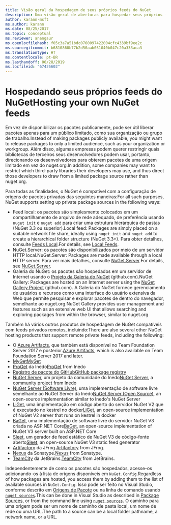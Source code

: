 ```yaml
---
title: Visão geral da hospedagem de seus próprios feeds do NuGet
description: Uma visão geral de aberturas para hospedar seus próprios feeds de pacote do NuGet ou galerias localmente ou remotamente.
author: karann-msft
ms.author: karann
ms.date: 08/25/2017
ms.topic: conceptual
ms.reviewer: anangaur
ms.openlocfilehash: f05c3a7a51bdc0760097422004cfc4339bf9ee2c
ms.sourcegitcommit: b6810860b77b2d50aab031040b047c20a333aca3
ms.translationtype: HT
ms.contentlocale: pt-BR
ms.lasthandoff: 06/28/2019
ms.locfileid: "67426602"
---
```

# <a name="hosting-your-own-nuget-feeds"></a><span data-ttu-id="24bd3-103">Hospedando seus próprios feeds do NuGet</span><span class="sxs-lookup"><span data-stu-id="24bd3-103">Hosting your own NuGet feeds</span></span>

<span data-ttu-id="24bd3-104">Em vez de disponibilizar os pacotes publicamente, pode ser útil liberar pacotes apenas para um público limitado, como sua organização ou grupo de trabalho.</span><span class="sxs-lookup"><span data-stu-id="24bd3-104">Instead of making packages publicly available, you might want to release packages to only a limited audience, such as your organization or workgroup.</span></span> <span data-ttu-id="24bd3-105">Além disso, algumas empresas podem querer restringir quais bibliotecas de terceiros seus desenvolvedores podem usar, portanto, direcionando os desenvolvedores para obterem pacotes de uma origem limitado em vez do nuget.org.</span><span class="sxs-lookup"><span data-stu-id="24bd3-105">In addition, some companies may want to restrict which third-party libraries their developers may use, and thus direct those developers to draw from a limited package source rather than nuget.org.</span></span>

<span data-ttu-id="24bd3-106">Para todas as finalidades, o NuGet é compatível com a configuração de origens de pacotes privadas das seguintes maneiras:</span><span class="sxs-lookup"><span data-stu-id="24bd3-106">For all such purposes, NuGet supports setting up private package sources in the following ways:</span></span>

- <span data-ttu-id="24bd3-107">Feed local: os pacotes são simplesmente colocados em um compartilhamento de arquivo de rede adequado, de preferência usando `nuget init` e `nuget add` para criar uma estrutura hierárquica de pastas (NuGet 3.3 ou superior).</span><span class="sxs-lookup"><span data-stu-id="24bd3-107">Local feed: Packages are simply placed on a suitable network file share, ideally using `nuget init` and `nuget add` to create a hierarchical folder structure (NuGet 3.3+).</span></span> <span data-ttu-id="24bd3-108">Para obter detalhes, consulte [Feeds Local](../hosting-packages/local-feeds.md).</span><span class="sxs-lookup"><span data-stu-id="24bd3-108">For details, see [Local Feeds](../hosting-packages/local-feeds.md).</span></span>
- <span data-ttu-id="24bd3-109">NuGet.Server: os pacotes são disponibilizados por meio de um servidor HTTP local.</span><span class="sxs-lookup"><span data-stu-id="24bd3-109">NuGet.Server: Packages are made available through a local HTTP server.</span></span> <span data-ttu-id="24bd3-110">Para ver mais detalhes, consulte [NuGet.Server](../hosting-packages/nuget-server.md).</span><span class="sxs-lookup"><span data-stu-id="24bd3-110">For details, see [NuGet.Server](../hosting-packages/nuget-server.md).</span></span>
- <span data-ttu-id="24bd3-111">Galeria do NuGet: os pacotes são hospedados em um servidor de Internet usando o [Projeto da Galeria do NuGet](https://github.com/NuGet/NuGetGallery#build-and-run-the-gallery-in-arbitrary-number-easy-steps) (github.com).</span><span class="sxs-lookup"><span data-stu-id="24bd3-111">NuGet Gallery: Packages are hosted on an Internet server using the [NuGet Gallery Project](https://github.com/NuGet/NuGetGallery#build-and-run-the-gallery-in-arbitrary-number-easy-steps) (github.com).</span></span> <span data-ttu-id="24bd3-112">A Galeria do NuGet fornece gerenciamento de usuários e recursos como uma interface do usuário extensiva da Web que permite pesquisar e explorar pacotes de dentro do navegador, semelhante ao nuget.org.</span><span class="sxs-lookup"><span data-stu-id="24bd3-112">NuGet Gallery provides user management and features such as an extensive web UI that allows searching and exploring packages from within the browser, similar to nuget.org.</span></span>

<span data-ttu-id="24bd3-113">Também há vários outros produtos de hospedagem de NuGet compatíveis com feeds privados remotos, incluindo:</span><span class="sxs-lookup"><span data-stu-id="24bd3-113">There are also several other NuGet hosting products that support remote private feeds, including the following:</span></span>

- <span data-ttu-id="24bd3-114">O [Azure Artifacts](https://www.visualstudio.com/docs/package/nuget/publish), que também está disponível no Team Foundation Server 2017 e posterior.</span><span class="sxs-lookup"><span data-stu-id="24bd3-114">[Azure Artifacts](https://www.visualstudio.com/docs/package/nuget/publish), which is also available on Team Foundation Server 2017 and later.</span></span>
- [<span data-ttu-id="24bd3-115">MyGet</span><span class="sxs-lookup"><span data-stu-id="24bd3-115">MyGet</span></span>](http://myget.org)
- <span data-ttu-id="24bd3-116">[ProGet](http://inedo.com/proget) da Inedo</span><span class="sxs-lookup"><span data-stu-id="24bd3-116">[ProGet](http://inedo.com/proget) from Inedo</span></span>
- [<span data-ttu-id="24bd3-117">Registro de pacote do GitHub</span><span class="sxs-lookup"><span data-stu-id="24bd3-117">GitHub package registry</span></span>](https://help.github.com/articles/configuring-nuget-for-use-with-github-package-registry)
- <span data-ttu-id="24bd3-118">[NuGet Server](http://nugetserver.net/), um projeto da comunidade do Inedo</span><span class="sxs-lookup"><span data-stu-id="24bd3-118">[NuGet Server](http://nugetserver.net/), a community project from Inedo</span></span>
- <span data-ttu-id="24bd3-119">[NuGet Server (Software Livre)](http://nuget-server.net), uma implementação de software livre semelhante ao NuGet Server da Inedo</span><span class="sxs-lookup"><span data-stu-id="24bd3-119">[NuGet Server (Open Source)](http://nuget-server.net), an open-source implementation similar to Inedo's NuGet Server</span></span>
- <span data-ttu-id="24bd3-120">[LiGet](https://github.com/ai-traders/liget), uma implementação em código aberto do servidor NuGet V2 que é executado no kestrel no docker</span><span class="sxs-lookup"><span data-stu-id="24bd3-120">[LiGet](https://github.com/ai-traders/liget), an open-source implementation of NuGet V2 server that runs on kestrel in docker</span></span>
- <span data-ttu-id="24bd3-121">[BaGet](https://github.com/loic-sharma/BaGet), uma implementação de software livre do servidor NuGet V3 criada no ASP.NET Core</span><span class="sxs-lookup"><span data-stu-id="24bd3-121">[BaGet](https://github.com/loic-sharma/BaGet), an open-source implementation of NuGet V3 server built on ASP.NET Core</span></span>
- <span data-ttu-id="24bd3-122">[Sleet](https://github.com/emgarten/sleet), um gerador de feed estático de NuGet V3 de código-fonte aberto</span><span class="sxs-lookup"><span data-stu-id="24bd3-122">[Sleet](https://github.com/emgarten/sleet), an open-source NuGet V3 static feed generator</span></span>
- <span data-ttu-id="24bd3-123">[Artifactory](https://www.jfrog.com/artifactory/) da JFrog.</span><span class="sxs-lookup"><span data-stu-id="24bd3-123">[Artifactory](https://www.jfrog.com/artifactory/) from JFrog.</span></span>
- <span data-ttu-id="24bd3-124">[Nexus](http://www.sonatype.org/nexus/) da Sonatype.</span><span class="sxs-lookup"><span data-stu-id="24bd3-124">[Nexus](http://www.sonatype.org/nexus/) from Sonatype.</span></span>
- <span data-ttu-id="24bd3-125">[TeamCity](https://www.jetbrains.com/teamcity/) da JetBrains.</span><span class="sxs-lookup"><span data-stu-id="24bd3-125">[TeamCity](https://www.jetbrains.com/teamcity/) from JetBrains.</span></span>

<span data-ttu-id="24bd3-126">Independentemente de como os pacotes são hospedados, acesse-os adicionando-os à lista de origens disponíveis em `NuGet.Config`.</span><span class="sxs-lookup"><span data-stu-id="24bd3-126">Regardless of how packages are hosted, you access them by adding them to the list of available sources in `NuGet.Config`.</span></span> <span data-ttu-id="24bd3-127">Isso pode ser feito no Visual Studio, conforme descrito em [Origens de Pacote](../tools/package-manager-ui.md#package-sources) ou na linha de comando usando [`nuget sources`](../tools/cli-ref-sources.md).</span><span class="sxs-lookup"><span data-stu-id="24bd3-127">This can be done in Visual Studio as described in [Package Sources](../tools/package-manager-ui.md#package-sources), or from the command line using [`nuget sources`](../tools/cli-ref-sources.md).</span></span> <span data-ttu-id="24bd3-128">O caminho para uma origem pode ser um nome de caminho de pasta local, um nome de rede ou uma URL.</span><span class="sxs-lookup"><span data-stu-id="24bd3-128">The path to a source can be a local folder pathname, a network name, or a URL.</span></span>
